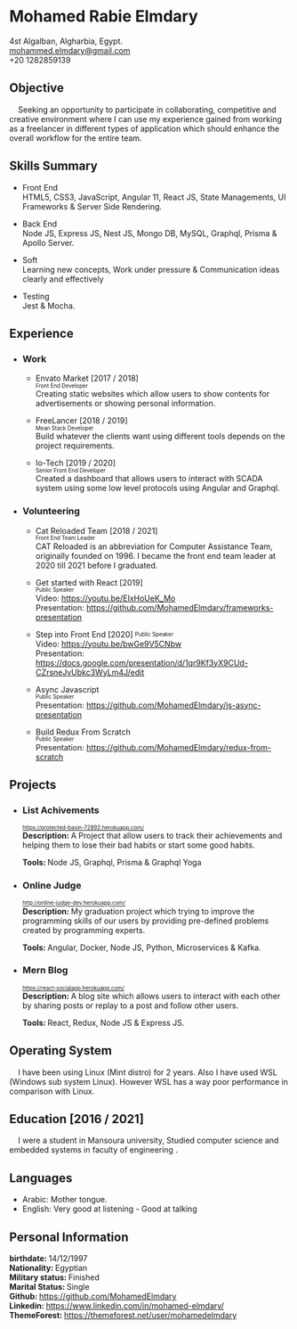 # Mohamed Rabie Elmdary

4st Algalban, Algharbia, Egypt.  
mohammed.elmdary@gmail.com  
+20 1282859139

## Objective

&nbsp;&nbsp;&nbsp;&nbsp;Seeking an opportunity to participate in collaborating, competitive and creative environment where I can use my experience gained from working as a
freelancer in different types of application which should enhance the overall
workflow for the entire team.

## Skills Summary

-   Front End  
    HTML5, CSS3, JavaScript, Angular 11, React JS, State Managements, UI Frameworks & Server Side Rendering.

-   Back End  
    Node JS, Express JS, Nest JS, Mongo DB, MySQL, Graphql, Prisma & Apollo Server.

-   Soft  
    Learning new concepts, Work under pressure & Communication ideas clearly and effectively

-   Testing  
    Jest & Mocha.

## Experience

-   ### Work

    -   Envato Market [2017 / 2018]  
        <sub><sup>Front End Developer</sub></sup>  
        Creating static websites which allow users to show contents for advertisements or showing personal information.

    -   FreeLancer [2018 / 2019]  
        <sub><sup>Mean Stack Developer</sub></sup>  
        Build whatever the clients want using different tools depends on the project requirements.

    -   Io-Tech [2019 / 2020]  
        <sub><sup>Senior Front End Developer</sub></sup>  
        Created a dashboard that allows users to interact with SCADA system using some low level protocols using Angular and Graphql.

-   ### Volunteering

    -   Cat Reloaded Team [2018 / 2021]  
        <sub><sup>Front End Team Leader</sub></sup>  
        CAT Reloaded is an abbreviation for Computer Assistance Team, originally founded on 1996. I became the front end team leader at 2020 till 2021 before I graduated.

    -   Get started with React [2019]  
        <sub><sup>Public Speaker</sub></sup>  
        Video: https://youtu.be/EIxHoUeK_Mo  
        Presentation: https://github.com/MohamedElmdary/frameworks-presentation

    -   Step into Front End [2020]
        <sub><sup>Public Speaker</sub></sup>  
        Video: https://youtu.be/bwGe9V5CNbw  
        Presentation: https://docs.google.com/presentation/d/1qr9Kf3yX9CUd-CZrsneJvUbkc3WyLm4J/edit

    -   Async Javascript  
        <sub><sup>Public Speaker</sub></sup>  
        Presentation: https://github.com/MohamedElmdary/js-async-presentation

    -   Build Redux From Scratch  
        <sub><sup>Public Speaker</sub></sup>  
        Presentation: https://github.com/MohamedElmdary/redux-from-scratch

## Projects

-   ### List Achivements

    <sub><sup>https://protected-basin-72892.herokuapp.com/</sub></sup>  
     <strong>Description: </strong>A Project that allow users to track their achievements and helping them to lose their bad habits or start some good habits.

    <strong>Tools: </strong>Node JS, Graphql, Prisma & Graphql Yoga

-   ### Online Judge

    <sub><sup>http://online-judge-dev.herokuapp.com/</sub></sup>  
     <strong>Description: </strong>My graduation project which trying to improve the programming skills of our users by providing pre-defined problems created by programming experts.

    <strong>Tools: </strong> Angular, Docker, Node JS, Python, Microservices & Kafka.

-   ### Mern Blog

    <sub><sup>https://react-socialapp.herokuapp.com/</sub></sup>  
     <strong>Description: </strong>A blog site which allows users to interact with each other by sharing posts or replay to a post and follow other users.

    <strong>Tools: </strong> React, Redux, Node JS & Express JS.

## Operating System

&nbsp;&nbsp;&nbsp;&nbsp;I have been using Linux (Mint distro) for 2 years. Also I have used WSL
(Windows sub system Linux). However WSL has a way poor performance in
comparison with Linux.

## Education [2016 / 2021]

&nbsp;&nbsp;&nbsp;&nbsp;I were a student in Mansoura university, Studied computer science and
embedded systems in faculty of engineering .

## Languages

-   Arabic: Mother tongue.
-   English: Very good at listening - Good at talking

## Personal Information

<strong>birthdate: </strong>14/12/1997  
<strong>Nationality: </strong>Egyptian  
<strong>Military status: </strong>Finished  
<strong>Marital Status: </strong>Single  
<strong>Github: </strong>https://github.com/MohamedElmdary  
<strong>Linkedin: </strong>https://www.linkedin.com/in/mohamed-elmdary/  
<strong>ThemeForest: </strong>https://themeforest.net/user/mohamedelmdary
